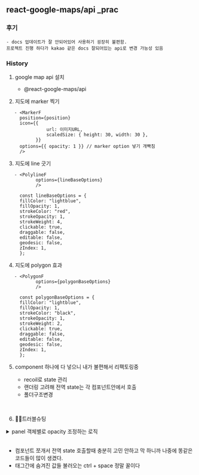 ## react-google-maps/api \_prac

### 후기

    - docs 업데이트가 잘 안되어있어 사용하기 굉장히 불편함.
    프로젝트 진행 하다가 kakao 같은 docs 잘되어있는 api로 변경 가능성 있음

### History

1. google map api 설치

   - @react-google-maps/api

2. 지도에 marker 찍기

```
   - <MarkerF
     position={position}
     icon={{
               url: 이미지URL,
               scaledSize: { height: 30, width: 30 },
           }}
     options={{ opacity: 1 }} // marker option 넣기 개빡침
     />
```

3. 지도에 line 긋기

```
   - <PolylineF
           options={lineBaseOptions}
           />

     const lineBaseOptions = {
     fillColor: "lightblue",
     fillOpacity: 1,
     strokeColor: "red",
     strokeOpacity: 1,
     strokeWeight: 4,
     clickable: true,
     draggable: false,
     editable: false,
     geodesic: false,
     zIndex: 1,
     };
```

4. 지도에 polygon 효과

```
   - <PolygonF
           options={polygonBaseOptions}
           />

     const polygonBaseOptions = {
     fillColor: "lightblue",
     fillOpacity: 1,
     strokeColor: "black",
     strokeOpacity: 1,
     strokeWeight: 2,
     clickable: true,
     draggable: false,
     editable: false,
     geodesic: false,
     zIndex: 1,
     };
```

5. component 하나에 다 넣으니 내가 불편해서 리팩토링중

   - recoil로 state 관리
   - 랜더링 고려해 전역 state는 각 컴포넌트안에서 호출
   - 폴더구조변경

</br>

6. 👩‍💻트러블슈팅
<details>
<summary>panel 객체별로 opacity 조정하는 로직</summary>

생각보다 까다로웠음..

```
<input
type="range"
onchange={(e)=> updateOpacityHandler(e, path);}
/>
input 변경 값을 해당 객체 opacity에 반영해주었음

const updateOpacityHandler = (e, path) => {
const index = position?.findIndex((v) => v.path === path);
let copy = [];
position?.map((v, i) => {
if (index !== i) {
return copy.push(v);
} else {
const update = { ...v, opacity: e.target.value }; // useState 비동기인거 잊지말자.. input 값 바로 받아서 넣어서 버그 해결
return copy.push(update);
}
});
setPosition(copy);
};
```

</details>

</br>

- 컴포넌트 쪼개서 전역 state 호출할때 충분히 고민 안하고 막 하니까 나중에 똥같은 코드들이 많이 생겼다.
- 태그간에 숨겨진 값들 불러오는 ctrl + space 정말 꿀이다
